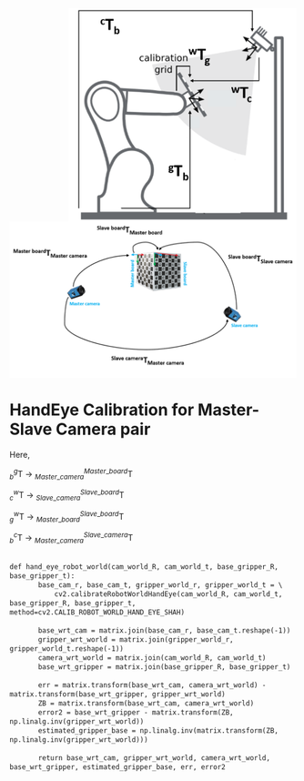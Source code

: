 <p align="right">
<img align="center" src="Images/hande.png" width="400"> 
<img align="center" src="Images/nonOverlapping.png" width="550">
</p>


# HandEye Calibration for Master-Slave Camera pair
 Here,

 $`_{b}^{g}\textrm{T}`$ -> $`_{Master\_camera}^{Master\_board}\textrm{T}`$
    
 $`_{c}^{w}\textrm{T}`$ -> $`_{Slave\_camera}^{Slave\_board}\textrm{T}`$

 $`_{g}^{w}\textrm{T}`$ -> $`_{Master\_board}^{Slave\_board}\textrm{T}`$

 $`_{b}^{c}\textrm{T}`$ -> $`_{Master\_camera}^{Slave\_camera}\textrm{T}`$

 ```
 
def hand_eye_robot_world(cam_world_R, cam_world_t, base_gripper_R, base_gripper_t):
        base_cam_r, base_cam_t, gripper_world_r, gripper_world_t = \
            cv2.calibrateRobotWorldHandEye(cam_world_R, cam_world_t, base_gripper_R, base_gripper_t, method=cv2.CALIB_ROBOT_WORLD_HAND_EYE_SHAH)

        base_wrt_cam = matrix.join(base_cam_r, base_cam_t.reshape(-1))
        gripper_wrt_world = matrix.join(gripper_world_r, gripper_world_t.reshape(-1))
        camera_wrt_world = matrix.join(cam_world_R, cam_world_t)
        base_wrt_gripper = matrix.join(base_gripper_R, base_gripper_t)

        err = matrix.transform(base_wrt_cam, camera_wrt_world) - matrix.transform(base_wrt_gripper, gripper_wrt_world)
        ZB = matrix.transform(base_wrt_cam, camera_wrt_world)
        error2 = base_wrt_gripper - matrix.transform(ZB, np.linalg.inv(gripper_wrt_world))
        estimated_gripper_base = np.linalg.inv(matrix.transform(ZB, np.linalg.inv(gripper_wrt_world)))

        return base_wrt_cam, gripper_wrt_world, camera_wrt_world, base_wrt_gripper, estimated_gripper_base, err, error2

 ```



